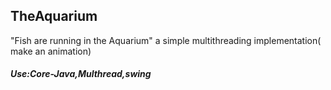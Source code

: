 ## TheAquarium

"Fish are running in the Aquarium" a simple multithreading implementation( make an animation)
##### Use:Core-Java,Multhread,swing

